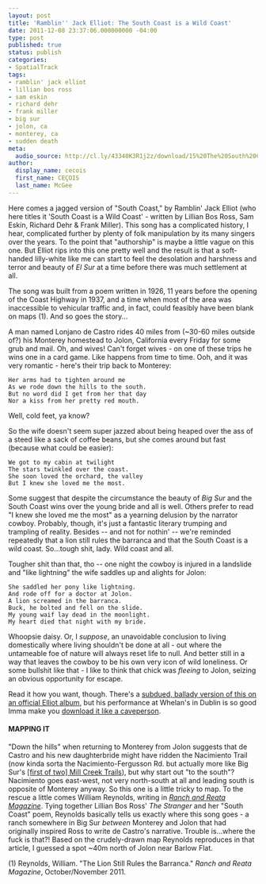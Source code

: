 ```yaml
---
layout: post
title: 'Ramblin'' Jack Elliot: The South Coast is a Wild Coast'
date: 2011-12-08 23:37:06.000000000 -04:00
type: post
published: true
status: publish
categories:
- SpatialTrack
tags:
- ramblin' jack elliot
- lillian bos ross
- sam eskin
- richard dehr
- frank miller
- big sur
- jolon, ca
- monterey, ca
- sudden death
meta:
  audio_source: http://cl.ly/43340K3R1j2z/download/15%20The%20South%20Coast%20is%20a%20Wild%20Coast.mp3
author:
  display_name: cecois
  first_name: CEÇOIS
  last_name: McGee
---
```


Here comes a jagged version of "South Coast," by Ramblin' Jack Elliot (who here titles it 'South Coast is a Wild Coast' - written by Lillian Bos Ross, Sam Eskin, Richard Dehr &amp; Frank Miller). This song has a complicated history, I hear, complicated further by plenty of folk manipulation by its many singers over the years. To the point that "authorship" is maybe a little vague on this one. But Elliot rips into this one pretty well and the result is that a soft-handed lilly-white like me can start to feel the desolation and harshness and terror and beauty of *El Sur* at a time before there was much settlement at all.

The song was built from a poem written in 1926, 11 years before the opening of the Coast Highway in 1937, and a time when most of the area was inaccessible to vehicular traffic and, in fact, could feasibly have been blank on maps (1). And so goes the story...

A man named Lonjano de Castro rides 40 miles from (~30-60 miles outside of?) his Monterey homestead to Jolon, California every Friday for some grub and mail. Oh, and wives! Can't forget wives - on one of these trips he wins one in a card game. Like happens from time to time. Ooh, and it was very romantic - here's their trip back to Monterey:

	Her arms had to tighten around me
	As we rode down the hills to the south.
	But no word did I get from her that day
	Nor a kiss from her pretty red mouth.

Well, cold feet, ya know?

 So the wife doesn't seem super jazzed about being heaped over the ass of a steed like a sack of coffee beans, but she comes around but fast (because what could be easier):

	We got to my cabin at twilight
	The stars twinkled over the coast.
	She soon loved the orchard, the valley
	But I knew she loved me the most.

Some suggest that despite the circumstance the beauty of *Big Sur* and the South Coast wins over the young bride and all is well. Others prefer to read "I knew she loved me the most" as a yearning delusion by the narrator cowboy. Probably, though, it's just a fantastic literary trumping and trampling of reality. Besides -- and not for nothin' -- we're reminded repeatedly that a lion still rules the barranca and that the South Coast is a wild coast. So...tough shit, lady. Wild coast and all.

Tougher shit than that, tho -- one night the cowboy is injured in a landslide and "like lightning" the wife saddles up and alights for Jolon:

	She saddled her pony like lightning.
	And rode off for a doctor at Jolon.
	A lion screamed in the barranca.
	Buck, he bolted and fell on the slide.
	My young waif lay dead in the moonlight.
	My heart died that night with my bride.

Whoopsie daisy. Or, I *suppose*, an unavoidable conclusion to living domestically where living shouldn't be done at all - out where the untameable foe of nature will always reset life to null. And better still in a way that leaves the cowboy to be his own very icon of wild loneliness. Or some bullshit like that - I like to think that chick was *fleeing* to Jolon, seizing an obvious opportunity for escape.

Read it how you want, though. There's a <a href="https://open.spotify.com/track/3VEF1CzUt9cOuJpgsR3fNS">subdued, ballady version of this on an official Elliot album</a>, but his performance at Whelan's in Dublin is so good Imma make you <a href="http://cl.ly/43340K3R1j2z/download/15%20The%20South%20Coast%20is%20a%20Wild%20Coast.mp3">download it like a caveperson</a>.


#### MAPPING IT
"Down the hills" when returning to Monterey from Jolon suggests that de Castro and his new daughterbride might have ridden the Nacimiento Trail (now kinda sorta the Nacimiento-Fergusson Rd. but actually more like Big Sur's <a href="http://www.hikinginbigsur.com/hikes_millcreek.html">[first of two] Mill Creek Trails</a>), but why start out "to the south"? Nacimiento goes east-west, not very north-south at all and leading south is opposite of Monterey anyway. So this one is a little tricky to map. To the rescue a little comes William Reynolds, writing in *<a href="http://wcreynolds.com/images/writings/Southcoast.pdf">Ranch and Reata Magazine</a>*. Tying together Lillian Bos Ross' _The Stranger_ and her "South Coast" poem, Reynolds basically tells us exactly where this song goes - a ranch somewhere in Big Sur *between* Monterey and Jolon that had originally inspired Ross to write de Castro's narrative. Trouble is...where the fuck is that?! Based on the crudely-drawn map Reynolds reproduces in that article, I guessed a spot ~40m north of Jolon near Barlow Flat.


(1) Reynolds, William. "The Lion Still Rules the Barranca." *Ranch and Reata Magazine*, October/November 2011.
